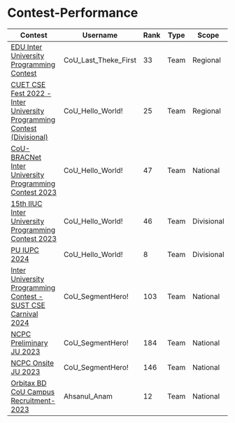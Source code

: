 # Contest-Performance
| Contest | Username | Rank | Type | Scope
| -- | -------- | ----------- | ---- | ---- |
| [EDU Inter University Programming Contest](https://drive.google.com/file/d/1dedX9DKYJpDzBYGWYAiFZcJvRUcYV4LQ/view?fbclid=IwAR06D0JZttiAVFEW98zWRVUGp9e2KxMqIioUi-Xmi9PUarjTdS5xg0PP_L0) | CoU_Last_Theke_First| 33 | Team |Regional|
| [CUET CSE Fest 2022 - Inter University Programming Contest (Divisional)]( https://toph.co/c/cuet-cse-fest-2022-inter-university-divisional/standings) | CoU_Hello_World!| 25 | Team |Regional|
| [CoU-BRACNet Inter University Programming Contest 2023](https://toph.co/c/cou-bracnet-inter-university-2023/standings) | CoU_Hello_World!| 47 | Team |National|
| [15th IIUC Inter University Programming Contest 2023](https://toph.co/c/15th-iiuc-inter-university-2023/standings) | CoU_Hello_World!| 46 | Team |Divisional|
| [PU IUPC 2024](https://drive.google.com/file/d/18RtwhBCQ5C03zFndpdQE2MXIfN-gyt2s/view?fbclid=IwAR3xJkd6mFvv0t7SQF2uClv7zlyYwIIpazVZh5lVk2UTy3_pCUSPHrRjgiY) | CoU_Hello_World!| 8 | Team |Divisional|
| [Inter University Programming Contest - SUST CSE Carnival 2024](https://toph.co/c/inter-university-sust-cse-carnival-2024/standings) | CoU_SegmentHero!| 103 | Team |National|
| [NCPC Preliminary JU 2023](https://bapsoj.org/contests/ncpc-preliminary-ju-2023/standings) | CoU_SegmentHero!| 184 | Team |National|
| [NCPC Onsite JU 2023](https://bapsoj.org/contests/ncpc-onsite-2023-hosted-by-ju/standings) | CoU_SegmentHero!| 146 | Team |National|
| [ Orbitax BD CoU Campus Recruitment-2023](https://bapsoj.org/contests/ncpc-onsite-2023-hosted-by-ju/standings) | Ahsanul_Anam | 12 | Team |National|

